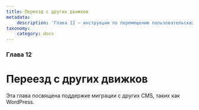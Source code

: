 ```yaml
---
title: Переезд с других движков
metadata:
    description: 'Глава 12 — инструкции по перемещению пользовательских данных в Grav из других CMS.'
taxonomy:
    category: docs
---
```


### Глава 12

# Переезд с других движков

Эта глава посвящена поддержке миграции с других CMS, таких как WordPress.
